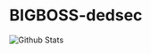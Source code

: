 # BIGBOSS-dedsec
![Github Stats](https://github-readme-stats.vercel.app/api?username=BIGBOSS-dedsec&show_icons=true&theme=dark&count_private=true)

<!--
**BIGBOSS-dedsec/BIGBOSS-dedsec** is a ✨ _special_ ✨ repository because its `README.md` (this file) appears on your GitHub profile.

Here are some ideas to get you started:

- 🔭 I’m currently working on ...
- 🌱 I’m currently learning ...
- 👯 I’m looking to collaborate on ...
- 🤔 I’m looking for help with ...
- 💬 Ask me about ...
- 📫 How to reach me: ...
- 😄 Pronouns: ...
- ⚡ Fun fact: ...
-->
